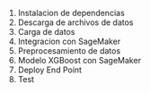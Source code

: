 1. Instalacion de dependencias
2. Descarga de archivos de datos
3. Carga de datos
4. Integracion con SageMaker
5. Preprocesamiento de datos
6. Modelo XGBoost con SageMaker
7. Deploy End Point
8. Test
